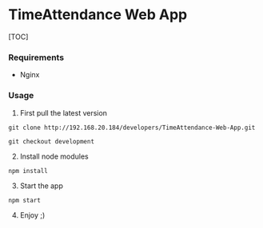 # TimeAttendance Web App

[TOC]

### Requirements

- Nginx

### Usage

1. First pull the latest version

`git clone http://192.168.20.184/developers/TimeAttendance-Web-App.git`

`git checkout development`

2. Install node modules

`npm install`

3. Start the app

`npm start`

4. Enjoy ;)

